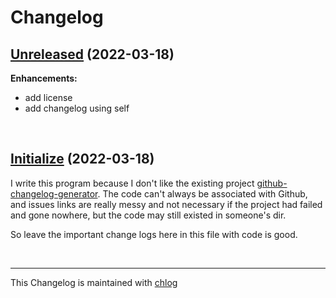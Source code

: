 # Changelog

## [Unreleased](#) (2022-03-18)

**Enhancements:**

- add license
- add changelog using self

<br>

## [Initialize](#) (2022-03-18)

  I write this program because I don't like the existing project [github-changelog-generator](https://github.com/github-changelog-generator/github-changelog-generator). The code can't always be associated with Github, and issues links are really messy and not necessary if the project had failed and gone nowhere, but the code may still existed in someone's dir. 
  
  So leave the important change logs here in this file with code is good.

<br>

<hr>

This Changelog is maintained with [chlog](https://github.com/ccmywish/chlog)

